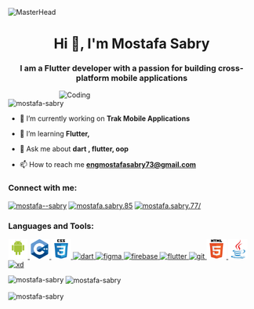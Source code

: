 ![MasterHead](https://media.licdn.com/dms/image/v2/D4E16AQF5SxBp07H2Fg/profile-displaybackgroundimage-shrink_350_1400/profile-displaybackgroundimage-shrink_350_1400/0/1726689569522?e=1732752000&v=beta&t=l0ApjYMdXwzSk0jv4000e3B0cE6QiemSKlM9NEtsEeY)

<h1 align="center">Hi 👋, I'm Mostafa Sabry</h1>
<h3 align="center">I am a Flutter developer with a passion for building cross-platform mobile applications</h3>
<img align="right"  alt="Coding" width="400" src="https://camo.githubusercontent.com/4d9f5ecceb711eec6e2018f38a5677dc657c9738d4a65ba3b928c41c0a45b439/68747470733a2f2f6d69726f2e6d656469756d2e636f6d2f6d61782f313336302f302a37513379765349765f7430696f4a2d5a2e676966">
<p align="left"> <img src="https://komarev.com/ghpvc/?username=mostafa-sabry&label=Profile%20views&color=0e75b6&style=flat" alt="mostafa-sabry" /> </p>

- 🔭 I’m currently working on **Trak Mobile Applications**

- 🌱 I’m learning **Flutter,**

- 💬 Ask me about **dart , flutter, oop**

- 📫 How to reach me **engmostafasabry73@gmail.com**

<h3 align="left">Connect with me:</h3>
<p align="left">
<a href="https://linkedin.com/in/mostafa--sabry" target="blank"><img align="center" src="https://raw.githubusercontent.com/rahuldkjain/github-profile-readme-generator/master/src/images/icons/Social/linked-in-alt.svg" alt="mostafa--sabry" height="30" width="40" /></a>
<a href="https://fb.com/mostafa.sabry.85" target="blank"><img align="center" src="https://raw.githubusercontent.com/rahuldkjain/github-profile-readme-generator/master/src/images/icons/Social/facebook.svg" alt="mostafa.sabry.85" height="30" width="40" /></a>
<a href="https://instagram.com/mostafa.sabry.77/" target="blank"><img align="center" src="https://raw.githubusercontent.com/rahuldkjain/github-profile-readme-generator/master/src/images/icons/Social/instagram.svg" alt="mostafa.sabry.77/" height="30" width="40" /></a>
</p>

<h3 align="left">Languages and Tools:</h3>
<p align="left"> <a href="https://developer.android.com" target="_blank" rel="noreferrer"> <img src="https://raw.githubusercontent.com/devicons/devicon/master/icons/android/android-original-wordmark.svg" alt="android" width="40" height="40"/> </a> <a href="https://www.w3schools.com/cpp/" target="_blank" rel="noreferrer"> <img src="https://raw.githubusercontent.com/devicons/devicon/master/icons/cplusplus/cplusplus-original.svg" alt="cplusplus" width="40" height="40"/> </a> <a href="https://www.w3schools.com/css/" target="_blank" rel="noreferrer"> <img src="https://raw.githubusercontent.com/devicons/devicon/master/icons/css3/css3-original-wordmark.svg" alt="css3" width="40" height="40"/> </a> <a href="https://dart.dev" target="_blank" rel="noreferrer"> <img src="https://www.vectorlogo.zone/logos/dartlang/dartlang-icon.svg" alt="dart" width="40" height="40"/> </a> <a href="https://www.figma.com/" target="_blank" rel="noreferrer"> <img src="https://www.vectorlogo.zone/logos/figma/figma-icon.svg" alt="figma" width="40" height="40"/> </a> <a href="https://firebase.google.com/" target="_blank" rel="noreferrer"> <img src="https://www.vectorlogo.zone/logos/firebase/firebase-icon.svg" alt="firebase" width="40" height="40"/> </a> <a href="https://flutter.dev" target="_blank" rel="noreferrer"> <img src="https://www.vectorlogo.zone/logos/flutterio/flutterio-icon.svg" alt="flutter" width="40" height="40"/> </a> <a href="https://git-scm.com/" target="_blank" rel="noreferrer"> <img src="https://www.vectorlogo.zone/logos/git-scm/git-scm-icon.svg" alt="git" width="40" height="40"/> </a> <a href="https://www.w3.org/html/" target="_blank" rel="noreferrer"> <img src="https://raw.githubusercontent.com/devicons/devicon/master/icons/html5/html5-original-wordmark.svg" alt="html5" width="40" height="40"/> </a> <a href="https://www.java.com" target="_blank" rel="noreferrer"> <img src="https://raw.githubusercontent.com/devicons/devicon/master/icons/java/java-original.svg" alt="java" width="40" height="40"/> </a> <a href="https://www.adobe.com/products/xd.html" target="_blank" rel="noreferrer"> <img src="https://cdn.worldvectorlogo.com/logos/adobe-xd.svg" alt="xd" width="40" height="40"/> </a> </p>

<p><img align="left" src="https://github-readme-stats.vercel.app/api/top-langs?username=mostafa-sabry&show_icons=true&locale=en&layout=compact" alt="mostafa-sabry" /></p>

<p>&nbsp;<img align="center" src="https://github-readme-stats.vercel.app/api?username=mostafa-sabry&show_icons=true&locale=en" alt="mostafa-sabry" /></p>

<p><img align="center" src="https://github-readme-streak-stats.herokuapp.com/?user=mostafa-sabry&" alt="mostafa-sabry" /></p>
